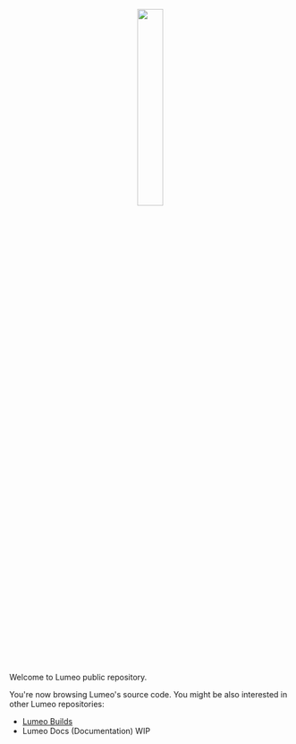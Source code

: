 <p align="center">
  <img src="ι Others\logo\logo 0103.png" width="30%" height="30%"/>
</p>

Welcome to Lumeo public repository.

You're now browsing Lumeo's source code. You might be also interested in other Lumeo repositories:
* [Lumeo Builds](https://github.com/vitkozel/Lumeo-Builds)
* Lumeo Docs (Documentation) WIP
